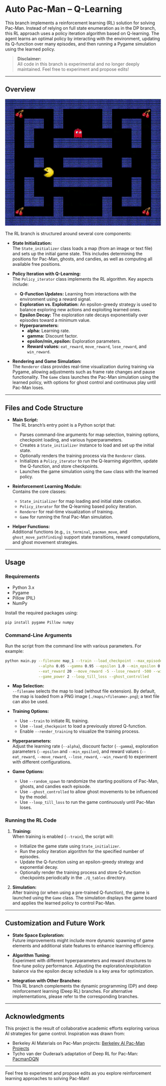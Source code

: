# Auto Pac-Man – Q-Learning

This branch implements a reinforcement learning (RL) solution for solving Pac-Man. Instead of relying on full state enumeration as in the DP branch, this RL approach uses a policy iteration algorithm based on Q-learning. The agent learns an optimal policy by interacting with the environment, updating its Q-function over many episodes, and then running a Pygame simulation using the learned policy.

> **Disclaimer:**  
> All code in this branch is experimental and no longer deeply maintained. Feel free to experiment and propose edits!

---

## Overview

![Alt text](https://github.com/Gianeh/auto-pac-man/blob/rl/rl_demo.gif "Game demo --loop_till_loss")

The RL branch is structured around several core components:

- **State Initialization:**  
  The `State_initializer` class loads a map (from an image or text file) and sets up the initial game state. This includes determining the positions for Pac-Man, ghosts, and candies, as well as computing all available free positions.

- **Policy Iteration with Q-Learning:**  
  The `Policy_iterator` class implements the RL algorithm. Key aspects include:
  - **Q-Function Updates:** Learning from interactions with the environment using a reward signal.
  - **Exploration vs. Exploitation:** An epsilon-greedy strategy is used to balance exploring new actions and exploiting learned ones.
  - **Epsilon Decay:** The exploration rate decays exponentially over episodes toward a minimum value.
  - **Hyperparameters:**  
    - **alpha:** Learning rate.
    - **gamma:** Discount factor.
    - **epsilon/min_epsilon:** Exploration parameters.
    - **Reward values:** `eat_reward`, `move_reward`, `lose_reward`, and `win_reward`.

- **Rendering and Game Simulation:**  
  The `Renderer` class provides real-time visualization during training via Pygame, allowing adjustments such as frame rate changes and pause functionality. The `Game` class launches the Pac-Man simulation using the learned policy, with options for ghost control and continuous play until Pac-Man loses.

---

## Files and Code Structure

- **Main Script:**  
  The RL branch’s entry point is a Python script that:
  - Parses command-line arguments for map selection, training options, checkpoint loading, and various hyperparameters.
  - Creates a `State_initializer` instance to load and set up the initial state.
  - Optionally renders the training process via the `Renderer` class.
  - Initializes a `Policy_iterator` to run the Q-learning algorithm, update the Q-function, and store checkpoints.
  - Launches the game simulation using the `Game` class with the learned policy.

- **Reinforcement Learning Module:**  
  Contains the core classes:
  - `State_initializer` for map loading and initial state creation.
  - `Policy_iterator` for the Q-learning based policy iteration.
  - `Renderer` for real-time visualization of training.
  - `Game` for running the final Pac-Man simulation.

- **Helper Functions:**  
  Additional functions (e.g., `is_terminal`, `pacman_move`, and `ghost_move_pathfinding`) support state transitions, reward computations, and ghost movement strategies.

---

## Usage

### Requirements

- Python 3.x
- Pygame
- Pillow (PIL)
- NumPy

Install the required packages using:

```bash
pip install pygame Pillow numpy
```

### Command-Line Arguments

Run the script from the command line with various parameters. For example:

```bash
python main.py --filename map_1 --train --load_checkpoint --max_episodes 500000 --render_training --random_spawn --logging \
               --alpha 0.05 --gamma 0.95 --epsilon 1.0 --min_epsilon 0.05 --power 2 \
               --eat_reward 20 --move_reward -5 --lose_reward -500 --win_reward 100 \
               --game_power 2 --loop_till_loss --ghost_controlled
```

- **Map Selection:**  
  `--filename` selects the map to load (without file extension). By default, the map is loaded from a PNG image (`./maps/<filename>.png`); a text file can also be used.

- **Training Options:**  
  - Use `--train` to initiate RL training.
  - Use `--load_checkpoint` to load a previously stored Q-function.
  - Enable `--render_training` to visualize the training process.

- **Hyperparameters:**  
  Adjust the learning rate (`--alpha`), discount factor (`--gamma`), exploration parameters (`--epsilon` and `--min_epsilon`), and reward values (`--eat_reward`, `--move_reward`, `--lose_reward`, `--win_reward`) to experiment with different configurations.

- **Game Options:**  
  - Use `--random_spawn` to randomize the starting positions of Pac-Man, ghosts, and candies each episode.
  - Use `--ghost_controlled` to allow ghost movements to be influenced by the model.
  - Use `--loop_till_loss` to run the game continuously until Pac-Man loses.

### Running the RL Code

1. **Training:**  
   When training is enabled (`--train`), the script will:
   - Initialize the game state using `State_initializer`.
   - Run the policy iteration algorithm for the specified number of episodes.
   - Update the Q-function using an epsilon-greedy strategy and exponential decay.
   - Optionally render the training process and store Q-function checkpoints periodically in the `./Q_tables` directory.

2. **Simulation:**  
   After training (or when using a pre-trained Q-function), the game is launched using the `Game` class. The simulation displays the game board and applies the learned policy to control Pac-Man.

---

## Customization and Future Work

- **State Space Exploration:**  
  Future improvements might include more dynamic spawning of game elements and additional state features to enhance learning efficiency.

- **Algorithm Tuning:**  
  Experiment with different hyperparameters and reward structures to fine-tune policy performance. Adjusting the exploration/exploitation balance via the epsilon decay schedule is a key area for optimization.

- **Integration with Other Branches:**  
  This RL branch complements the dynamic programming (DP) and deep reinforcement learning (Deep RL) branches. For alternative implementations, please refer to the corresponding branches.

---

## Acknowledgments

This project is the result of collaborative academic efforts exploring various AI strategies for game control. Inspiration was drawn from:
- Berkeley AI Materials on Pac-Man projects: [Berkeley AI Pac-Man Projects](https://ai.berkeley.edu/project_overview.html)
- Tycho van der Ouderaa’s adaptation of Deep RL for Pac-Man: [PacmanDQN](https://github.com/tychovdo/PacmanDQN)

---

Feel free to experiment and propose edits as you explore reinforcement learning approaches to solving Pac-Man!

